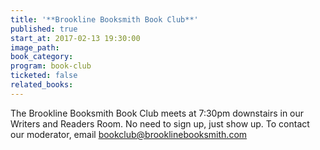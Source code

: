 ```yaml
---
title: '**Brookline Booksmith Book Club**'
published: true
start_at: 2017-02-13 19:30:00
image_path:
book_category:
program: book-club
ticketed: false
related_books:
---
```



The Brookline Booksmith Book Club meets at 7:30pm downstairs in our Writers and Readers Room. No need to sign up, just show up. To contact our moderator, email bookclub@brooklinebooksmith.com